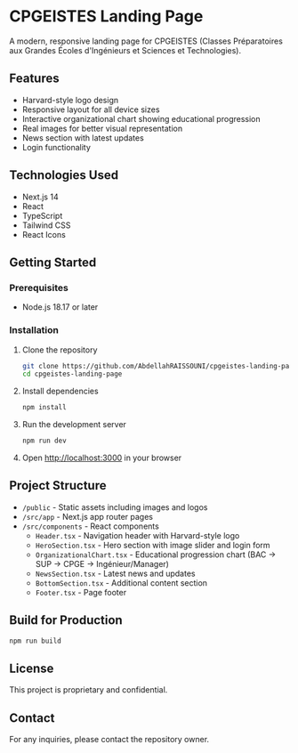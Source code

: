 # CPGEISTES Landing Page

A modern, responsive landing page for CPGEISTES (Classes Préparatoires aux Grandes Écoles d'Ingénieurs et Sciences et Technologies).

## Features

- Harvard-style logo design
- Responsive layout for all device sizes
- Interactive organizational chart showing educational progression
- Real images for better visual representation
- News section with latest updates
- Login functionality

## Technologies Used

- Next.js 14
- React
- TypeScript
- Tailwind CSS
- React Icons

## Getting Started

### Prerequisites

- Node.js 18.17 or later

### Installation

1. Clone the repository
   ```bash
   git clone https://github.com/AbdellahRAISSOUNI/cpgeistes-landing-page.git
   cd cpgeistes-landing-page
   ```

2. Install dependencies
   ```bash
   npm install
   ```

3. Run the development server
   ```bash
   npm run dev
   ```

4. Open [http://localhost:3000](http://localhost:3000) in your browser

## Project Structure

- `/public` - Static assets including images and logos
- `/src/app` - Next.js app router pages
- `/src/components` - React components
  - `Header.tsx` - Navigation header with Harvard-style logo
  - `HeroSection.tsx` - Hero section with image slider and login form
  - `OrganizationalChart.tsx` - Educational progression chart (BAC → SUP → CPGE → Ingénieur/Manager)
  - `NewsSection.tsx` - Latest news and updates
  - `BottomSection.tsx` - Additional content section
  - `Footer.tsx` - Page footer

## Build for Production

```bash
npm run build
```

## License

This project is proprietary and confidential.

## Contact

For any inquiries, please contact the repository owner.
